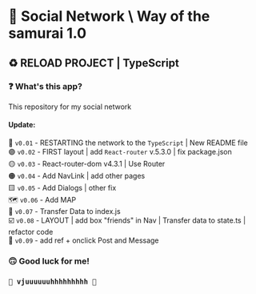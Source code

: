 # 🤖 Social Network \ Way of the samurai 1.0 #
## ♻️ RELOAD PROJECT | TypeScript ##
### ❓ What's this app? ###
This repository for my social network

#### Update: ####
🔘 `v0.01` - RESTARTING the network to the `TypeScript` | New README file  
🟣 `v0.02` - FIRST layout | add `React-router` v.5.3.0 | fix package.json  
🟡 `v0.03` - React-router-dom v4.3.1 | Use Router  
🟠 `v0.04` - Add NavLink | add other pages  
🟨 `v0.05` - Add Dialogs | other fix  
🗺️ `v0.06` - Add MAP  
🚚  `v0.07` - Transfer Data to index.js  
☑️ `v0.08` - LAYOUT | add box "friends" in Nav | Transfer data to state.ts | refactor code  
🌴    `v0.09` - add ref + onclick Post and Message



### 🙃 Good luck for me! ###
### `🚀 vjuuuuuuhhhhhhhhh 🚀` ###
